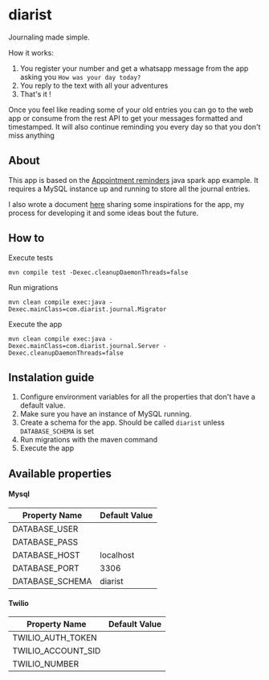 # diarist
Journaling made simple. 

How it works:
1. You register your number and get a whatsapp message from the app asking you `How was your day today?`
1. You reply to the text with all your adventures
1. That's it !

Once you feel like reading some of your old entries you can go to the web app or consume from the rest API to get your messages formatted and timestamped.
It will also continue reminding you every day so that you don't miss anything 



## About
This app is based on the [Appointment reminders](https://www.twilio.com/docs/sms/tutorials/appointment-reminders-java-spark) java spark app example. 
It requires a MySQL instance up and running to store all the journal entries. 


I also wrote a document [here](diarist.md) sharing some inspirations for the app, my process for developing it and some ideas bout the future.


## How to 
Execute tests
```
mvn compile test -Dexec.cleanupDaemonThreads=false
```

Run migrations
```
mvn clean compile exec:java -Dexec.mainClass=com.diarist.journal.Migrator
```

Execute the app
```
mvn clean compile exec:java -Dexec.mainClass=com.diarist.journal.Server -Dexec.cleanupDaemonThreads=false
```

## Instalation guide

1. Configure environment variables for all the properties that don't have a default value.
1. Make sure you have an instance of MySQL running.
1. Create a schema for the app. Should be called `diarist` unless `DATABASE_SCHEMA` is set
1. Run migrations with the maven command
1. Execute the app 

## Available properties

#### Mysql

| Property Name    | Default Value |
| --------------   | ------------- |
| DATABASE_USER    |               |
| DATABASE_PASS    |               |
| DATABASE_HOST    | localhost     |
| DATABASE_PORT    | 3306          |
| DATABASE_SCHEMA  | diarist       |

#### Twilio


| Property Name      | Default Value |
| --------------     | ------------- |
| TWILIO_AUTH_TOKEN  |               |
| TWILIO_ACCOUNT_SID |               |
| TWILIO_NUMBER      |               |


